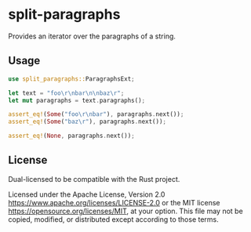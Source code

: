 # split-paragraphs

Provides an iterator over the paragraphs of a string.

## Usage
```rust
use split_paragraphs::ParagraphsExt;

let text = "foo\r\nbar\n\nbaz\r";
let mut paragraphs = text.paragraphs();

assert_eq!(Some("foo\r\nbar"), paragraphs.next());
assert_eq!(Some("baz\r"), paragraphs.next());

assert_eq!(None, paragraphs.next());
```

## License

Dual-licensed to be compatible with the Rust project.

Licensed under the Apache License, Version 2.0
https://www.apache.org/licenses/LICENSE-2.0 or the MIT license
https://opensource.org/licenses/MIT, at your
option. This file may not be copied, modified, or distributed
except according to those terms.
